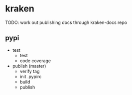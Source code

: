 # kraken

TODO: work out publishing docs through kraken-docs repo

## pypi

* test
  * test
  * code coverage
* publish (master)
  * verify tag
  * init .pypirc
  * build
  * publish

